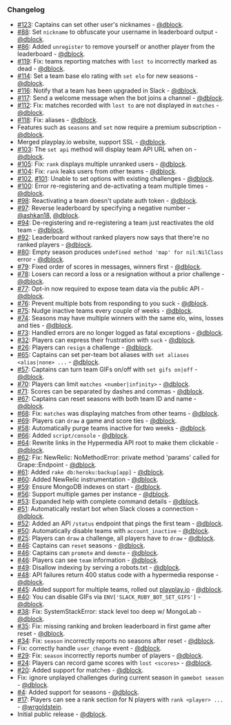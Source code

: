 ### Changelog

* [#123](https://github.com/dblock/slack-gamebot/issues/123): Captains can set other user's nicknames - [@dblock](https://github.com/dblock).
* [#88](https://github.com/dblock/slack-gamebot/issues/88): Set `nickname` to obfuscate your username in leaderboard output - [@dblock](https://github.com/dblock).
* [#86](https://github.com/dblock/slack-gamebot/issues/86): Added `unregister` to remove yourself or another player from the leaderboard - [@dblock](https://github.com/dblock).
* [#119](https://github.com/dblock/slack-gamebot/issues/119): Fix: teams reporting matches with `lost to` incorrectly marked as dead - [@dblock](https://github.com/dblock).
* [#114](https://github.com/dblock/slack-gamebot/issues/114): Set a team base elo rating with `set elo` for new seasons - [@dblock](https://github.com/dblock).
* [#116](https://github.com/dblock/slack-gamebot/issues/116): Notify that a team has been upgraded in Slack - [@dblock](https://github.com/dblock).
* [#117](https://github.com/dblock/slack-gamebot/issues/117): Send a welcome message when the bot joins a channel - [@dblock](https://github.com/dblock).
* [#112](https://github.com/dblock/slack-gamebot/issues/112): Fix: matches recorded with `lost to` are not displayed in `matches` - [@dblock](https://github.com/dblock).
* [#118](https://github.com/dblock/slack-gamebot/issues/118): Fix: aliases - [@dblock](https://github.com/dblock).
* Features such as `seasons` and `set` now require a premium subscription - [@dblock](https://github.com/dblock).
* Merged playplay.io website, support SSL - [@dblock](https://github.com/dblock).
* [#103](https://github.com/dblock/slack-gamebot/issues/103): The `set api` method will display team API URL when on - [@dblock](https://github.com/dblock).
* [#105](https://github.com/dblock/slack-gamebot/issues/105): Fix: `rank` displays multiple unranked users - [@dblock](https://github.com/dblock).
* [#104](https://github.com/dblock/slack-gamebot/issues/104): Fix: `rank` leaks users from other teams - [@dblock](https://github.com/dblock).
* [#102](https://github.com/dblock/slack-gamebot/issues/102), [#101](https://github.com/dblock/slack-gamebot/issues/101): Unable to set options with existing challenges - [@dblock](https://github.com/dblock).
* [#100](https://github.com/dblock/slack-gamebot/issues/100): Error re-registering and de-activating a team multiple times - [@dblock](https://github.com/dblock).
* [#98](https://github.com/dblock/slack-gamebot/issues/98): Reactivating a team doesn't update auth token - [@dblock](https://github.com/dblock).
* [#97](https://github.com/dblock/slack-gamebot/pull/97): Reverse leaderboard by specifying a negative number - [@ashkan18](https://github.com/ashkan18), [@dblock](https://github.com/dblock).
* [#94](https://github.com/dblock/slack-gamebot/issues/94): De-registering and re-registering a team just reactivates the old team - [@dblock](https://github.com/dblock).
* [#92](https://github.com/dblock/slack-gamebot/issues/92): Leaderboard without ranked players now says that there're no ranked players - [@dblock](https://github.com/dblock).
* [#80](https://github.com/dblock/slack-gamebot/issues/80): Empty season produces `undefined method 'map' for nil:NilClass` error - [@dblock](https://github.com/dblock).
* [#79](https://github.com/dblock/slack-gamebot/issues/79): Fixed order of scores in messages, winners first - [@dblock](https://github.com/dblock).
* [#78](https://github.com/dblock/slack-gamebot/issues/78): Losers can record a loss or a resignation without a prior challenge - [@dblock](https://github.com/dblock).
* [#77](https://github.com/dblock/slack-gamebot/issues/77): Opt-in now required to expose team data via the public API - [@dblock](https://github.com/dblock).
* [#76](https://github.com/dblock/slack-gamebot/issues/76): Prevent multiple bots from responding to you suck - [@dblock](https://github.com/dblock).
* [#75](https://github.com/dblock/slack-gamebot/issues/75): Nudge inactive teams every couple of weeks - [@dblock](https://github.com/dblock).
* [#74](https://github.com/dblock/slack-gamebot/issues/74): Seasons may have multiple winners with the same elo, wins, losses and ties - [@dblock](https://github.com/dblock).
* [#73](https://github.com/dblock/slack-gamebot/issues/73): Handled errors are no longer logged as fatal exceptions - [@dblock](https://github.com/dblock).
* [#32](https://github.com/dblock/slack-gamebot/issues/32): Players can express their frustration with `suck` - [@dblock](https://github.com/dblock).
* [#26](https://github.com/dblock/slack-gamebot/issues/26): Players can `resign` a challenge - [@dblock](https://github.com/dblock).
* [#65](https://github.com/dblock/slack-gamebot/issues/65): Captains can set per-team bot aliases with `set aliases <alias|none> ...` - [@dblock](https://github.com/dblock).
* [#57](https://github.com/dblock/slack-gamebot/issues/57): Captains can turn team GIFs on/off with `set gifs on|off` - [@dblock](https://github.com/dblock).
* [#70](https://github.com/dblock/slack-gamebot/issues/70): Players can limit `matches <number|infinity>` - [@dblock](https://github.com/dblock).
* [#71](https://github.com/dblock/slack-gamebot/issues/71): Scores can be separated by dashes and commas - [@dblock](https://github.com/dblock).
* [#67](https://github.com/dblock/slack-gamebot/issues/67): Captains can reset seasons with both team ID and name - [@dblock](https://github.com/dblock).
* [#68](https://github.com/dblock/slack-gamebot/issues/68): Fix: `matches` was displaying matches from other teams - [@dblock](https://github.com/dblock).
* [#69](https://github.com/dblock/slack-gamebot/issues/69): Players can `draw` a game and score ties - [@dblock](https://github.com/dblock).
* [#58](https://github.com/dblock/slack-gamebot/issues/58): Automatically purge teams inactive for two weeks - [@dblock](https://github.com/dblock).
* [#66](https://github.com/dblock/slack-gamebot/issues/66): Added `script/console` - [@dblock](https://github.com/dblock).
* [#64](https://github.com/dblock/slack-gamebot/issues/64): Rewrite links in the Hypermedia API root to make them clickable - [@dblock](https://github.com/dblock).
* [#62](https://github.com/dblock/slack-gamebot/issues/62): Fix: NewRelic: NoMethodError: private method 'params' called for Grape::Endpoint - [@dblock](https://github.com/dblock).
* [#61](https://github.com/dblock/slack-gamebot/issues/61): Added `rake db:heroku:backup[app]` - [@dblock](https://github.com/dblock).
* [#60](https://github.com/dblock/slack-gamebot/issues/60): Added NewRelic instrumentation - [@dblock](https://github.com/dblock).
* [#59](https://github.com/dblock/slack-gamebot/issues/59): Ensure MongoDB indexes on start - [@dblock](https://github.com/dblock).
* [#56](https://github.com/dblock/slack-gamebot/issues/56): Support multiple games per instance - [@dblock](https://github.com/dblock).
* [#53](https://github.com/dblock/slack-gamebot/issues/53): Expanded help with complete command details - [@dblock](https://github.com/dblock).
* [#51](https://github.com/dblock/slack-gamebot/issues/51): Automatically restart bot when Slack closes a connection - [@dblock](https://github.com/dblock).
* [#52](https://github.com/dblock/slack-gamebot/issues/52): Added an API `/status` endpoint that pings the first team - [@dblock](https://github.com/dblock).
* [#50](https://github.com/dblock/slack-gamebot/issues/50): Automatically disable teams with `account_inactive` - [@dblock](https://github.com/dblock).
* [#25](https://github.com/dblock/slack-gamebot/issues/25): Players can `draw` a challenge, all players have to `draw` - [@dblock](https://github.com/dblock).
* [#46](https://github.com/dblock/slack-gamebot/issues/46): Captains can `reset` seasons - [@dblock](https://github.com/dblock).
* [#46](https://github.com/dblock/slack-gamebot/issues/46): Captains can `promote` and `demote` - [@dblock](https://github.com/dblock).
* [#46](https://github.com/dblock/slack-gamebot/issues/46): Players can see `team` information - [@dblock](https://github.com/dblock).
* [#49](https://github.com/dblock/slack-gamebot/issues/49): Disallow indexing by serving a robots.txt - [@dblock](https://github.com/dblock).
* [#48](https://github.com/dblock/slack-gamebot/issues/48): API failures return 400 status code with a hypermedia response - [@dblock](https://github.com/dblock).
* [#45](https://github.com/dblock/slack-gamebot/pull/45): Added support for multiple teams, rolled out [playplay.io](http://playplay.io) - [@dblock](https://github.com/dblock).
* [#40](https://github.com/dblock/slack-gamebot/issues/40): You can disable GIFs via `ENV['SLACK_RUBY_BOT_SET_GIFS']` - [@dblock](https://github.com/dblock).
* [#38](https://github.com/dblock/slack-gamebot/issues/38): Fix: SystemStackError: stack level too deep w/ MongoLab - [@dblock](https://github.com/dblock).
* [#35](https://github.com/dblock/slack-gamebot/issues/35): Fix: missing ranking and broken leaderboard in first game after reset - [@dblock](https://github.com/dblock).
* [#34](https://github.com/dblock/slack-gamebot/issues/34): Fix: `season` incorrectly reports no seasons after reset - [@dblock](https://github.com/dblock).
* Fix: correctly handle `user_change` event - [@dblock](https://github.com/dblock).
* [#29](https://github.com/dblock/slack-gamebot/issues/29): Fix: `season` incorrectly reports number of players - [@dblock](https://github.com/dblock).
* [#24](https://github.com/dblock/slack-gamebot/issues/24): Players can record game scores with `lost <scores>` - [@dblock](https://github.com/dblock).
* [#20](https://github.com/dblock/slack-gamebot/issues/20): Added support for matches - [@dblock](https://github.com/dblock).
* Fix: ignore unplayed challenges during current season in `gamebot season` - [@dblock](https://github.com/dblock).
* [#4](https://github.com/dblock/slack-gamebot/issues/4): Added support for seasons - [@dblock](https://github.com/dblock).
* [#17](https://github.com/dblock/slack-gamebot/pull/17): Players can see a rank section for N players with `rank <player> ...` - [@wrgoldstein](https://github.com/wrgoldstein).
* Initial public release - [@dblock](https://github.com/dblock).

